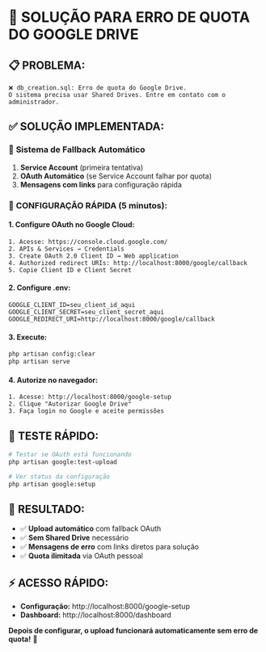 # 🚨 SOLUÇÃO PARA ERRO DE QUOTA DO GOOGLE DRIVE

## 📋 **PROBLEMA:**
```
❌ db_creation.sql: Erro de quota do Google Drive. 
O sistema precisa usar Shared Drives. Entre em contato com o administrador.
```

## ✅ **SOLUÇÃO IMPLEMENTADA:**

### 🔧 **Sistema de Fallback Automático**
1. **Service Account** (primeira tentativa)
2. **OAuth Automático** (se Service Account falhar por quota)
3. **Mensagens com links** para configuração rápida

### 🎯 **CONFIGURAÇÃO RÁPIDA (5 minutos):**

#### 1. **Configure OAuth no Google Cloud:**
```
1. Acesse: https://console.cloud.google.com/
2. APIs & Services → Credentials
3. Create OAuth 2.0 Client ID → Web application
4. Authorized redirect URIs: http://localhost:8000/google/callback
5. Copie Client ID e Client Secret
```

#### 2. **Configure .env:**
```env
GOOGLE_CLIENT_ID=seu_client_id_aqui
GOOGLE_CLIENT_SECRET=seu_client_secret_aqui
GOOGLE_REDIRECT_URI=http://localhost:8000/google/callback
```

#### 3. **Execute:**
```bash
php artisan config:clear
php artisan serve
```

#### 4. **Autorize no navegador:**
```
1. Acesse: http://localhost:8000/google-setup
2. Clique "Autorizar Google Drive"
3. Faça login no Google e aceite permissões
```

## 🧪 **TESTE RÁPIDO:**
```bash
# Testar se OAuth está funcionando
php artisan google:test-upload

# Ver status da configuração
php artisan google:setup
```

## 🎊 **RESULTADO:**
- ✅ **Upload automático** com fallback OAuth
- ✅ **Sem Shared Drive** necessário
- ✅ **Mensagens de erro** com links diretos para solução
- ✅ **Quota ilimitada** via OAuth pessoal

## ⚡ **ACESSO RÁPIDO:**
- **Configuração:** http://localhost:8000/google-setup
- **Dashboard:** http://localhost:8000/dashboard

**Depois de configurar, o upload funcionará automaticamente sem erro de quota!** 🚀
